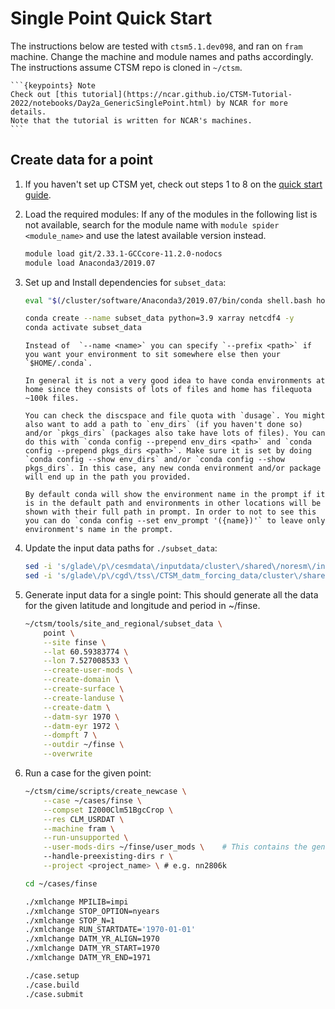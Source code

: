 # Single Point Quick Start
The instructions below are tested with `ctsm5.1.dev098`, and ran on `fram` machine.
Change the machine and module names and paths accordingly.
The instructions assume CTSM repo is cloned in `~/ctsm`.

    ```{keypoints} Note
    Check out [this tutorial](https://ncar.github.io/CTSM-Tutorial-2022/notebooks/Day2a_GenericSinglePoint.html) by NCAR for more details.
    Note that the tutorial is written for NCAR's machines.
    ```
## Create data for a point

1. If you haven't set up CTSM yet, check out steps 1 to 8 on the [quick start guide](quick-start).

2. Load the required modules:
    If any of the modules in the following list is not available, search for the module name with `module spider <module_name>` and use the latest available version instead.

    ```bash
    module load git/2.33.1-GCCcore-11.2.0-nodocs
    module load Anaconda3/2019.07
    ```

3. Set up and Install dependencies for `subset_data`:
    ```bash    
    eval "$(/cluster/software/Anaconda3/2019.07/bin/conda shell.bash hook)"

    conda create --name subset_data python=3.9 xarray netcdf4 -y
    conda activate subset_data
    ```
    ```{keypoints} Note
    Instead of  `--name <name>` you can specify `--prefix <path>` if you want your environment to sit somewhere else then your `$HOME/.conda`.

    In general it is not a very good idea to have conda environments at home since they consists of lots of files and home has filequota ~100k files.

    You can check the discspace and file quota with `dusage`. You might also want to add a path to `env_dirs` (if you haven't done so) and/or `pkgs_dirs` (packages also take have lots of files). You can do this with `conda config --prepend env_dirs <path>` and `conda config --prepend pkgs_dirs <path>`. Make sure it is set by doing `conda config --show env_dirs` and/or `conda config --show pkgs_dirs`. In this case, any new conda environment and/or package will end up in the path you provided.

    By default conda will show the environment name in the prompt if it is in the default path and environments in other locations will be shown with their full path in prompt. In order to not to see this you can do `conda config --set env_prompt '({name})'` to leave only environment's name in the prompt.

    ```
4. Update the input data paths for `./subset_data`:
    
    ```bash
    sed -i 's/glade\/p\/cesmdata\/inputdata/cluster\/shared\/noresm\/inputdata/' ~/ctsm/tools/site_and_regional/default_data.cfg
    sed -i 's/glade\/p\/cgd\/tss\/CTSM_datm_forcing_data/cluster\/shared\/noresm\/inputdata\/atm\/datm7/' ~/ctsm/tools/site_and_regional/default_data.cfg
    ```

5. Generate input data for a single point:
This should generate all the data for the given latitude and longitude and period in ~/finse.
    
    ```bash
    ~/ctsm/tools/site_and_regional/subset_data \
        point \
        --site finse \
        --lat 60.59383774 \
        --lon 7.527008533 \
        --create-user-mods \
        --create-domain \
        --create-surface \
        --create-landuse \
        --create-datm \
        --datm-syr 1970 \
        --datm-eyr 1972 \
        --dompft 7 \
        --outdir ~/finse \
        --overwrite
    ```

6. Run a case for the given point:

    ```bash
    ~/ctsm/cime/scripts/create_newcase \
        --case ~/cases/finse \
        --compset I2000Clm51BgcCrop \
        --res CLM_USRDAT \
        --machine fram \
        --run-unsupported \
        --user-mods-dirs ~/finse/user_mods \    # This contains the generated namelists and a shell command that CTSM uses to configure your case with the given input data.
        --handle-preexisting-dirs r \
        --project <project_name> \ # e.g. nn2806k

    cd ~/cases/finse

    ./xmlchange MPILIB=impi
    ./xmlchange STOP_OPTION=nyears
    ./xmlchange STOP_N=1
    ./xmlchange RUN_STARTDATE='1970-01-01'
    ./xmlchange DATM_YR_ALIGN=1970
    ./xmlchange DATM_YR_START=1970
    ./xmlchange DATM_YR_END=1971

    ./case.setup
    ./case.build
    ./case.submit
    ```
